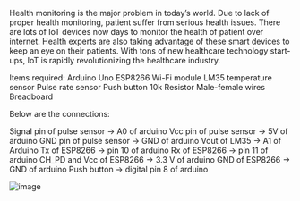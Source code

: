 Health monitoring is the major problem in today’s world. Due to lack of proper health monitoring, patient suffer from serious health issues. There are lots of IoT devices now days to monitor the health of patient over internet. Health experts are also taking advantage of these smart devices to keep an eye on their patients. With tons of new healthcare technology start-ups, IoT is rapidly revolutionizing the healthcare industry.

Items required:
Arduino Uno 
ESP8266 Wi-Fi module
LM35 temperature sensor
Pulse rate sensor
Push button
10k Resistor
Male-female wires
Breadboard

Below are the connections:

Signal pin of pulse sensor -> A0 of arduino
Vcc pin of pulse sensor -> 5V of arduino
GND pin of pulse sensor -> GND of arduino
Vout of LM35 -> A1 of Arduino
Tx of ESP8266 -> pin 10 of arduino
Rx of ESP8266 -> pin 11 of arduino
CH_PD and Vcc of ESP8266 -> 3.3 V of arduino
GND of ESP8266 -> GND of arduino
Push button ->  digital pin 8 of arduino

![image](https://github.com/user-attachments/assets/72259943-8c1e-4eff-89f8-1650bd4dfb12)
